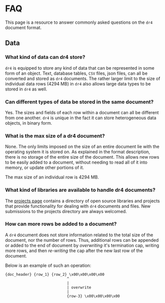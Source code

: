 # FAQ

This page is a resource to answer commonly asked questions on the `dr4` document format.

## Data

### What kind of data can dr4 store?

`dr4` is equipped to store any kind of data that can be represented in some form of an object. Text, database tables, `CSV` files, json files, can all be converted and stored as `dr4` documents. The rather larger limit to the size of individual data rows (4294 MB) in `dr4` also allows large data types to be stored in `dr4` as well.

### Can different types of data be stored in the same document?

Yes. The sizes and fields of each row within a document can all be different from one another. `dr4` is unique in the fact it can store heterogeneous data objects, in binary form.

### What is the max size of a dr4 document?

None. The only limits imposed on the size of an entire document lie with the operating system it is stored on. As explained in the format description, there is no storage of the entire size of the document. This allows new rows to be easily added to a document, without needing to read all of it into memory, or update other portions of it.

The max size of an individual row is 4294 MB.

### What kind of libraries are available to handle dr4 documents?

The [projects page](/projects/) contains a directory of open source libraries and projects that provide functionality for dealing with `dr4` documents and files. New submissions to the projects directory are always welcomed.

### How can more rows be added to a document?

A `dr4` document does not store information related to the total size of the document, nor the number of rows. Thus, additional rows can be appended or added to the end of document by *overwriting* it's termination cap, writing more rows, and then *re-writing* the cap after the new last row of the document.

Below is an example of such an operation:

```
{doc_header} {row_1} {row_2} \x00\x00\x00\x00
                            ^
                            |
                            | overwrite
                            |
                            {row-3} \x00\x00\x00\x00
```


